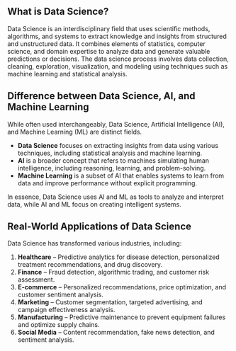 ## What is Data Science?
Data Science is an interdisciplinary field that uses scientific methods, algorithms, and systems to extract knowledge and insights from structured and unstructured data. It combines elements of statistics, computer science, and domain expertise to analyze data and generate valuable predictions or decisions. The data science process involves data collection, cleaning, exploration, visualization, and modeling using techniques such as machine learning and statistical analysis.

## Difference between Data Science, AI, and Machine Learning 
While often used interchangeably, Data Science, Artificial Intelligence (AI), and Machine Learning (ML) are distinct fields.  
- **Data Science** focuses on extracting insights from data using various techniques, including statistical analysis and machine learning.  
- **AI** is a broader concept that refers to machines simulating human intelligence, including reasoning, learning, and problem-solving.  
- **Machine Learning** is a subset of AI that enables systems to learn from data and improve performance without explicit programming.  

In essence, Data Science uses AI and ML as tools to analyze and interpret data, while AI and ML focus on creating intelligent systems.

## Real-World Applications of Data Science  
Data Science has transformed various industries, including:  
1. **Healthcare** – Predictive analytics for disease detection, personalized treatment recommendations, and drug discovery.  
2. **Finance** – Fraud detection, algorithmic trading, and customer risk assessment.  
3. **E-commerce** – Personalized recommendations, price optimization, and customer sentiment analysis.  
4. **Marketing** – Customer segmentation, targeted advertising, and campaign effectiveness analysis.  
5. **Manufacturing** – Predictive maintenance to prevent equipment failures and optimize supply chains.  
6. **Social Media** – Content recommendation, fake news detection, and sentiment analysis.  

